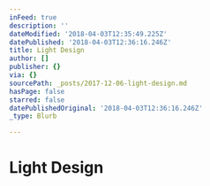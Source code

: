 ```yaml
---
inFeed: true
description: ''
dateModified: '2018-04-03T12:35:49.225Z'
datePublished: '2018-04-03T12:36:16.246Z'
title: Light Design
author: []
publisher: {}
via: {}
sourcePath: _posts/2017-12-06-light-design.md
hasPage: false
starred: false
datePublishedOriginal: '2018-04-03T12:36:16.246Z'
_type: Blurb

---
```

# Light Design